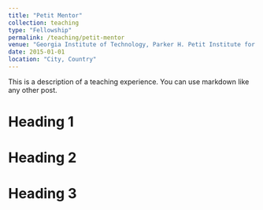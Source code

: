```yaml
---
title: "Petit Mentor"
collection: teaching
type: "Fellowship"
permalink: /teaching/petit-mentor
venue: "Georgia Institute of Technology, Parker H. Petit Institute for Bioengineering and Bioscience"
date: 2015-01-01
location: "City, Country"
---
```


This is a description of a teaching experience. You can use markdown like any other post.

Heading 1
======

Heading 2
======

Heading 3
======
